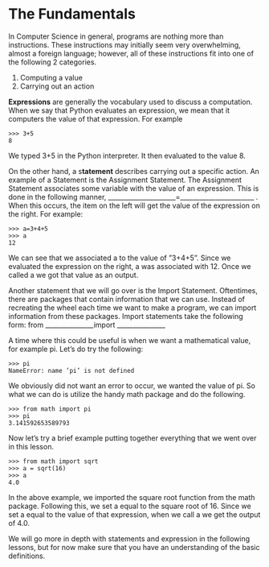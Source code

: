 # The Fundamentals

In Computer Science in general, programs are nothing more than instructions. These instructions may initially seem very overwhelming, almost a foreign language; however, all of these instructions fit into one of the following 2 categories.

1. Computing a value
2. Carrying out an action

**Expressions** are generally the vocabulary used to discuss a computation. When we say that Python evaluates an expression, we mean that it computers the value of that expression. For example

```text
>>> 3+5
8
```

We typed 3+5 in the Python interpreter. It then evaluated to the value 8.

On the other hand, a s**tatement** describes carrying out a specific action. An example of a Statement is the Assignment Statement. The Assignment Statement associates some variable with the value of an expression. This is done in the following manner, \_\_\_\_\_\_\_\_\_\_\_\_\_\_\_\_\_\_\_\_\_=\_\_\_\_\_\_\_\_\_\_\_\_\_\_\_\_\_\_\_\_\_\_\_ . When this occurs, the item on the left will get the value of the expression on the right. For example:

```text
>>> a=3+4+5
>>> a
12
```

We can see that we associated a to the value of ”3+4+5”. Since we evaluated the expression on the right, a was associated with 12. Once we called a we got that value as an output.

Another statement that we will go over is the Import Statement. Oftentimes, there are packages that contain information that we can use. Instead of recreating the wheel each time we want to make a program, we can import information from these packages. Import statements take the following form:  from \_\_\_\_\_\_\_\_\_\_\_\_\_\_\_import \_\_\_\_\_\_\_\_\_\_\_\_\_\_\_

A time where this could be useful is when we want a mathematical value, for example pi. Let’s do try the following:

```text
>>> pi
NameError: name ’pi’ is not defined
```

We obviously did not want an error to occur, we wanted the value of pi. So what we can do is utilize the handy math package and do the following.

```text
>>> from math import pi
>>> pi
3.141592653589793
```

Now let’s try a brief example putting together everything that we went over in this lesson.

```text
>>> from math import sqrt
>>> a = sqrt(16)
>>> a
4.0
```

In the above example, we imported the square root function from the math package. Following this, we set a equal to the square root of 16. Since we set a equal to the value of that expression, when we call a we get the output of 4.0.

We will go more in depth with statements and expression in the following lessons, but for now make sure that you have an understanding of the basic definitions.

